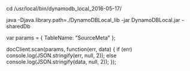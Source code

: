 cd /usr/local/bin/dynamodb_local_2016-05-17/

java -Djava.library.path=./DynamoDBLocal_lib -jar DynamoDBLocal.jar -sharedDb

var params = { 
    TableName: "SourceMeta"
};

docClient.scan(params, function(err, data) {
    if (err)
        console.log(JSON.stringify(err, null, 2));
    else
        console.log(JSON.stringify(data, null, 2));
});